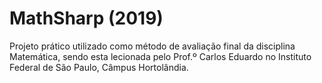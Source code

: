 # MathSharp (2019)
Projeto prático utilizado como método de avaliação final da disciplina Matemática, sendo esta lecionada pelo Prof.º Carlos Eduardo no Instituto Federal de São Paulo, Câmpus Hortolândia.
